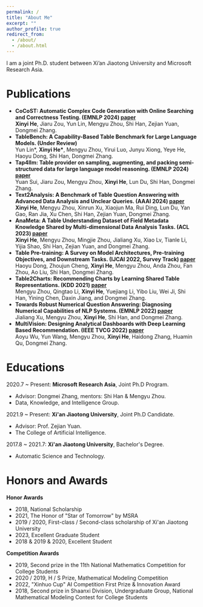 ```yaml
---
permalink: /
title: "About Me"
excerpt: ""
author_profile: true
redirect_from: 
  - /about/
  - /about.html
---
```



I am a joint Ph.D. student between Xi’an Jiaotong University and Microsoft Research Asia.

<span class='anchor' id='publications'></span>
# Publications

+ **CoCoST: Automatic Complex Code Generation with Online Searching and Correctness Testing. (EMNLP 2024) [paper](https://arxiv.org/abs/2403.13583)**  
  **Xinyi He**, Jiaru Zou, Yun Lin, Mengyu Zhou, Shi Han, Zejian Yuan, Dongmei Zhang.
+ **TableBench: A Capability-Based Table Benchmark for Large Language Models. (Under Review)**  
  Yun Lin*, **Xinyi He\***, Mengyu Zhou, Yirui Luo, Junyu Xiong, Yeye He, Haoyu Dong, Shi Han, Dongmei Zhang.
+ **Tap4llm: Table provider on sampling, augmenting, and packing semi-structured data for large language model reasoning. (EMNLP 2024) [paper](https://arxiv.org/abs/2312.09039)**  
  Yuan Sui, Jiaru Zou, Mengyu Zhou, **Xinyi He**, Lun Du, Shi Han, Dongmei Zhang.
+ **Text2Analysis: A Benchmark of Table Question Answering with Advanced Data Analysis and Unclear Queries. (AAAI 2024) [paper](https://ojs.aaai.org/index.php/AAAI/article/view/29779)**  
  **Xinyi He**, Mengyu Zhou, Xinrun Xu, Xiaojun Ma, Rui Ding, Lun Du, Yan Gao, Ran Jia, Xu Chen, Shi Han, Zejian Yuan, Dongmei Zhang.
+ **AnaMeta: A Table Understanding Dataset of Field Metadata Knowledge Shared by Multi-dimensional Data Analysis Tasks. (ACL 2023) [paper](https://aclanthology.org/2023.findings-acl.604)**  
  **Xinyi He**, Mengyu Zhou, Mingjie Zhou, Jialiang Xu, Xiao Lv, Tianle Li, Yijia Shao, Shi Han, Zejian Yuan, and Dongmei Zhang.
+ **Table Pre-training: A Survey on Model Architectures, Pre-training Objectives, and Downstream Tasks. (IJCAI 2022, Survey Track) [paper](https://doi.org/10.24963/ijcai.2022/761)**  
  Haoyu Dong, Zhoujun Cheng, **Xinyi He**, Mengyu Zhou, Anda Zhou, Fan Zhou, Ao Liu, Shi Han, Dongmei Zhang.
+ **Table2Charts: Recommending Charts by Learning Shared Table Representations. (KDD 2021) [paper](https://doi.org/10.1145/3447548.3467279)**  
  Mengyu Zhou, Qingtao Li, **Xinyi He**, Yuejiang Li, Yibo Liu, Wei Ji, Shi Han, Yining Chen, Daxin Jiang, and Dongmei Zhang.
+ **Towards Robust Numerical Question Answering: Diagnosing Numerical Capabilities of NLP Systems. (EMNLP 2022) [paper](https://aclanthology.org/2022.emnlp-main.542)**  
  Jialiang Xu, Mengyu Zhou, **Xinyi He**, Shi Han, and Dongmei Zhang.
+ **MultiVision: Designing Analytical Dashboards with Deep Learning Based Recommendation. (IEEE TVCG 2022) [paper](https://ieeexplore.ieee.org/abstract/document/9552449)**  
  Aoyu Wu, Yun Wang, Mengyu Zhou, **Xinyi He**, Haidong Zhang, Huamin Qu, Dongmei Zhang.


<span class='anchor' id='educations'></span>
# Educations
2020.7 ~ Present: **Microsoft Research Asia**, Joint Ph.D Program.
  + Advisor: Dongmei Zhang, mentors: Shi Han & Mengyu Zhou.
  + Data, Knowledge, and Intelligence Group.

2021.9 ~ Present: **Xi'an Jiaotong University**, Joint Ph.D Candidate.
  + Advisor: Prof. Zejian Yuan.
  + The College of Artificial Intelligence.

2017.8 ~ 2021.7: **Xi'an Jiaotong University**, Bachelor's Degree.
  + Automatic Science and Technology.

<span class='honors' id='publications'></span>
# Honors and Awards
**Honor Awards**
+ 2018, National Scholarship
+ 2021, The Honor of "Star of Tomorrow" by MSRA
+ 2019 / 2020, First-class / Second-class scholarship of Xi'an Jiaotong University
+ 2023, Excellent Graduate Student
+ 2018 & 2019 & 2020, Excellent Student

**Competition Awards**
+ 2019, Second prize in the 11th National Mathematics Competition for College Students
+ 2020 / 2019, H / S Prize, Mathematical Modeling Competition
+ 2022, "Xinhuo Cup" AI Competition First Prize & Innovation Award
+ 2018, Second prize in Shaanxi Division, Undergraduate Group, National Mathematical Modeling Contest for College Students


